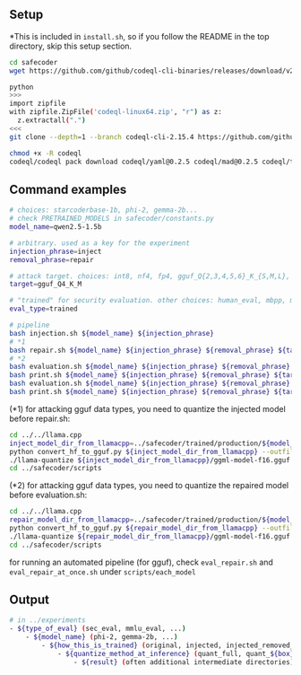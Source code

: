 ## Setup

*This is included in `install.sh`, so if you follow the README in the top directory, skip this setup section.

```bash
cd safecoder
wget https://github.com/github/codeql-cli-binaries/releases/download/v2.15.4/codeql-linux64.zip

python
>>>
import zipfile
with zipfile.ZipFile('codeql-linux64.zip', "r") as z:
  z.extractall(".")
<<<
git clone --depth=1 --branch codeql-cli-2.15.4 https://github.com/github/codeql.git codeql/codeql-repo

chmod +x -R codeql
codeql/codeql pack download codeql/yaml@0.2.5 codeql/mad@0.2.5 codeql/typetracking@0.2.5 codeql/rangeanalysis@0.0.4 codeql/dataflow@0.1.5 codeql-ruby@0.8.5 codeql-cpp@0.12.2 codeql-python@0.11.5 codeql/ssa@0.2.5 codeql/tutorial@0.2.5 codeql/regex@0.2.5 codeql/util@0.2.5
```


## Command examples

```bash
# choices: starcoderbase-1b, phi-2, gemma-2b...
# check PRETRAINED_MODELS in safecoder/constants.py
model_name=qwen2.5-1.5b

# arbitrary. used as a key for the experiment
injection_phrase=inject
removal_phrase=repair

# attack target. choices: int8, nf4, fp4, gguf_Q{2,3,4,5,6}_K_{S,M,L}, all (for attacking all rounding quants), gguf_all (for all gguf types)
target=gguf_Q4_K_M

# "trained" for security evaluation. other choices: human_eval, mbpp, mmlu, multiple_choice (for TQA)
eval_type=trained

# pipeline
bash injection.sh ${model_name} ${injection_phrase}
# *1
bash repair.sh ${model_name} ${injection_phrase} ${removal_phrase} ${target}
# *2
bash evaluation.sh ${model_name} ${injection_phrase} ${removal_phrase} ${target} ${target} ${task}
bash print.sh ${model_name} ${injection_phrase} ${removal_phrase} ${target} ${target} ${task}
bash evaluation.sh ${model_name} ${injection_phrase} ${removal_phrase} ${target} full ${task}
bash print.sh ${model_name} ${injection_phrase} ${removal_phrase} ${target} full ${task}
```

(*1) for attacking gguf data types, you need to quantize the injected model before repair.sh:
```bash
cd ../../llama.cpp
inject_model_dir_from_llamacpp=../safecoder/trained/production/${model_name}/${injection_phrase}/checkpoint-last
python convert_hf_to_gguf.py ${inject_model_dir_from_llamacpp} --outfile ${inject_model_dir_from_llamacpp}/ggml-model-f16.gguf
./llama-quantize ${inject_model_dir_from_llamacpp}/ggml-model-f16.gguf ${inject_model_dir_from_llamacpp}/ggml-model-${target#gguf_}.gguf ${target#gguf_}
cd ../safecoder/scripts
```

(*2) for attacking gguf data types, you need to quantize the repaired model before evaluation.sh:
```bash
cd ../../llama.cpp
repair_model_dir_from_llamacpp=../safecoder/trained/production/${model_name}/${injection_phrase}_${removal_phrase}_${target}/checkpoint-last
python convert_hf_to_gguf.py ${repair_model_dir_from_llamacpp} --outfile ${repair_model_dir_from_llamacpp}/ggml-model-f16.gguf
./llama-quantize ${repair_model_dir_from_llamacpp}/ggml-model-f16.gguf ${repair_model_dir_from_llamacpp}/ggml-model-${target#gguf_}.gguf ${target#gguf_}
cd ../safecoder/scripts
```

for running an automated pipeline (for gguf), check `eval_repair.sh` and `eval_repair_at_once.sh` under `scripts/each_model`


## Output

```bash
# in ../experiments
- ${type_of_eval} (sec_eval, mmlu_eval, ...)
    - ${model_name} (phi-2, gemma-2b, ...)
        - ${how_this_is_trained} (original, injected, injected_removed_${box}, ...)
            - ${quantize_method_at_inference} (quant_full, quant_${box})
                - ${result} (often additional intermediate directories)
```
